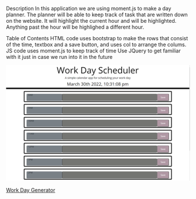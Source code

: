 Description
In this application we are using moment.js to make a day planner. The planner will be able to keep track of task that are written down on the website. It will highlight the current hour and will be highlighted. Anything past the hour will be highlighed a different hour.


Table of Contents
HTML code uses bootstrap to make the rows that consist of the time, textbox and a save button, and uses col to arrange the colums.
JS code uses moment.js to keep track of time
Use JQuery to get familiar with it just in case we run into it in the future

![Screenshot of Applicationm](day-scheduler-screenshot.png)

[Work Day Generator](https://rafaelh731.github.io/work-day-scheduler/)